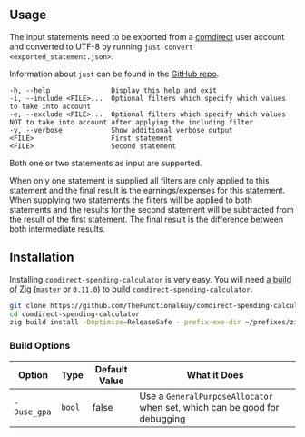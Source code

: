 ## Usage

The input statements need to be exported from a [comdirect](https://www.comdirect.de/) user account and converted to UTF-8 by running `just convert <exported_statement.json>`.

Information about `just` can be found in the [GitHub repo](https://github.com/casey/just).

```
-h, --help               Display this help and exit
-i, --include <FILE>...  Optional filters which specify which values to take into account
-e, --exclude <FILE>...  Optional filters which specify which values NOT to take into account after applying the including filter
-v, --verbose            Show additional verbose output
<FILE>                   First statement
<FILE>                   Second statement
```

Both one or two statements as input are supported.

When only one statement is supplied all filters are only applied to this statement and the final result is the earnings/expenses for this statement.
When supplying two statements the filters will be applied to both statements and the results for the second statement will be subtracted from the result of the first statement.
The final result is the difference between both intermediate results.


## Installation

Installing `comdirect-spending-calculator` is very easy. You will need [a build of Zig](https://ziglang.org/download/) (`master` or `0.11.0`) to build `comdirect-spending-calculator`.

```bash
git clone https://github.com/TheFunctionalGuy/comdirect-spending-calculator
cd comdirect-spending-calculator
zig build install -Doptimize=ReleaseSafe --prefix-exe-dir ~/prefixes/zig-bins/
```

### Build Options

| Option      | Type   | Default Value | What it Does                                                              |
| ----------- | ------ | ------------- | ------------------------------------------------------------------------- |
| `-Duse_gpa` | `bool` | false         | Use a `GeneralPurposeAllocator` when set, which can be good for debugging |
